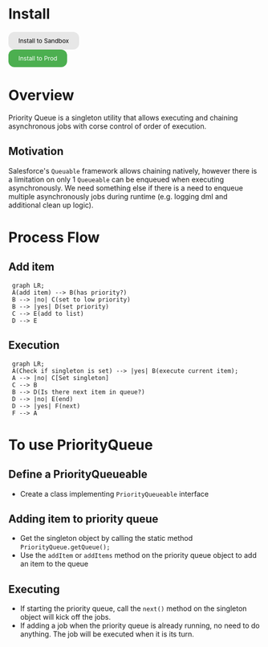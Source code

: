 # Install
<a style="background-color: #E7E7E7;
  border: none; 
  border-radius: 12px;
  color: black;
  padding: 10px 20px;
  text-align: center;
  text-decoration: none;
  display: inline-block;
  font-size: 12px;"
  href="https://test.salesforce.com/packaging/installPackage.apexp?p0=04t8a000001e65yAAA">Install to Sandbox</a>
  <br>
<a style="background-color: #4CAF50;
  border: none; 
  border-radius: 12px;
  color: white;
  padding: 10px 20px;
  text-align: center;
  text-decoration: none;
  display: inline-block;
  font-size: 12px;"
  href="https://login.salesforce.com/packaging/installPackage.apexp?p0=04t8a000001e65yAAA">Install to Prod</a>

# Overview
Priority Queue is a singleton utility that allows executing and chaining asynchronous jobs with corse control of order of execution. 

## Motivation
Salesforce's `Queuable` framework allows chaining natively, however there is a limitation on only 1 `Queueable` can be enqueued when executing asynchronously. We need something else if there is a need to enqueue multiple asynchronously jobs during runtime (e.g. logging dml and additional clean up logic).

# Process Flow

## Add item

```mermaid
 graph LR;
 A(add item) --> B(has priority?)
 B --> |no| C(set to low priority)
 B --> |yes| D(set priority)
 C --> E(add to list)
 D --> E
 ```

## Execution

```mermaid
 graph LR;
 A(Check if singleton is set) --> |yes| B(execute current item);
 A --> |no| C[Set singleton]
 C --> B
 B --> D(Is there next item in queue?)
 D --> |no| E(end)
 D --> |yes| F(next)
 F --> A 
```

# To use PriorityQueue

## Define a PriorityQueueable 
- Create a class implementing `PriorityQueueable` interface

## Adding item to priority queue
- Get the singleton object by calling the static method `PriorityQueue.getQueue();`
- Use the `addItem` or `addItems` method on the priority queue object to add an item to the queue

## Executing 
- If starting the priority queue, call the `next()` method on the singleton object will kick off the jobs.
- If adding a job when the priority queue is already running, no need to do anything. The job will be executed when it is its turn.
